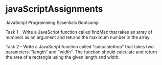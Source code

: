 # javaScriptAssignments
JavaScript Programming Essentials Bootcamp

Task 1 - Write a JavaScript function called findMax that takes an array of numbers as an argument and returns the maximum number in the array.

Task 2 - Write a JavaScript function called "calculateArea" that takes two parameters: "length" and "width". The function should calculate and return the area of a rectangle using the given length and width.